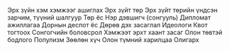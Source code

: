 Эрх зүйн хэм хэмжээг ашиглах
Эрх зүйт төр
Эрх зүйт төрийн үндсэн зарчим, түүний шалгуур
Төр ёс
Нэр дэвшигч (сонгууль)
Дипломат ажиллагаа
Дорнын деспот ёс
Дөрөв дэх засаглал
Идеологи
Квот тогтоох
Сонгогчийн боловсрол
Хэмжээт эрхт хаант засаг
Олон төвтэй бодлого
Популизм
Зөөлөн хүч
Олон түмний харилцаа
Олигарх
